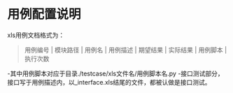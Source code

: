 用例配置说明
==========

xls用例文档格式为：
>用例编号 | 模块路径 | 用例名 | 用例描述 | 期望结果 | 实际结果 | 用例脚本 | 执行次数

-其中用例脚本对应于目录./testcase/xls文件名/用例脚本名.py
-接口测试部分，接口写于用例描述内，以_interface.xls结尾的文件，都被认做是接口测试。
